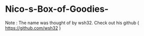 # Nico-s-Box-of-Goodies-

Note : The name was thought of by wsh32. Check out his github ( https://github.com/wsh32 )
